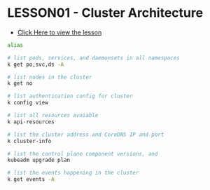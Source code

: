 # LESSON01 - Cluster Architecture

- [Click Here to view the lesson](https://community.kubeskills.com/c/lessons/lesson-01)


```bash
alias

# list pods, services, and daemonsets in all namespaces
k get po,svc,ds -A

# list nodes in the cluster
k get no

# list authentication config for cluster
k config view

# list all resources avaiable
k api-resources

# list the cluster address and CoreDNS IP and port
k cluster-info

# list the control plane component versions, and 
kubeadm upgrade plan

# list the events happening in the cluster
k get events -A

```
